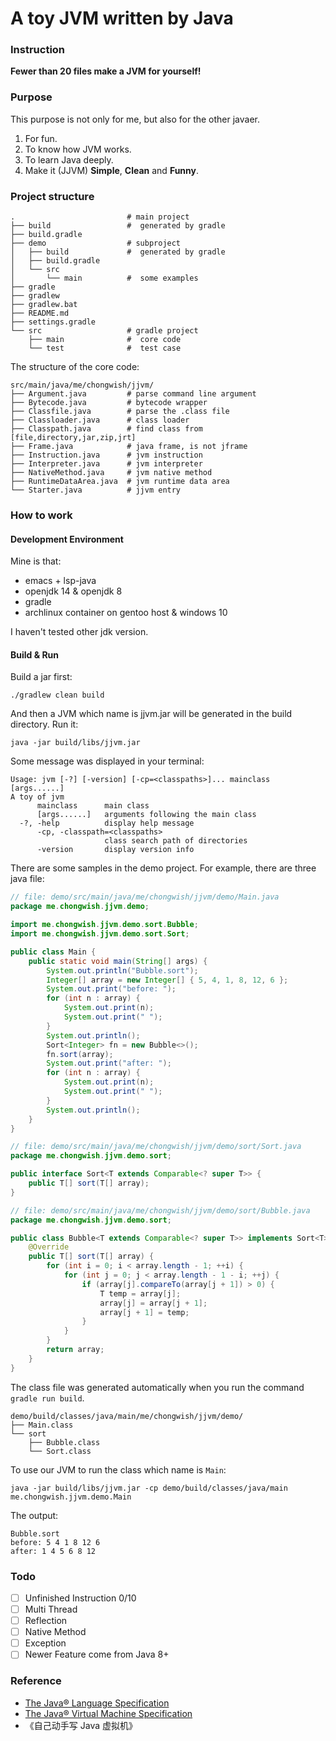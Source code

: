 # A toy JVM written by Java

### Instruction

**Fewer than 20 files make a JVM for yourself!**

### Purpose

This purpose is not only for me, but also for the other javaer.

1. For fun.
2. To know how JVM works.
3. To learn Java deeply.
4. Make it (JJVM) **Simple**, **Clean** and **Funny**.

### Project structure

```
.                         # main project
├── build                 #  generated by gradle
├── build.gradle
├── demo                  # subproject
│   ├── build             #  generated by gradle
│   ├── build.gradle
│   └── src
│       └── main          #  some examples
├── gradle
├── gradlew
├── gradlew.bat
├── README.md
├── settings.gradle
└── src                   # gradle project
    ├── main              #  core code
    └── test              #  test case
```

The structure of the core code:

```
src/main/java/me/chongwish/jjvm/
├── Argument.java         # parse command line argument
├── Bytecode.java         # bytecode wrapper
├── Classfile.java        # parse the .class file
├── Classloader.java      # class loader
├── Classpath.java        # find class from [file,directory,jar,zip,jrt]
├── Frame.java            # java frame, is not jframe
├── Instruction.java      # jvm instruction
├── Interpreter.java      # jvm interpreter
├── NativeMethod.java     # jvm native method
├── RuntimeDataArea.java  # jvm runtime data area
└── Starter.java          # jjvm entry
```

### How to work

#### Development Environment

Mine is that:

- emacs + lsp-java
- openjdk 14 & openjdk 8
- gradle
- archlinux container on gentoo host & windows 10

I haven't tested other jdk version.

#### Build & Run

Build a jar first:

``` shell
./gradlew clean build
```

And then a JVM which name is jjvm.jar will be generated in the build directory. Run it:

``` shell
java -jar build/libs/jjvm.jar
```

Some message was displayed in your terminal:

```shell
Usage: jvm [-?] [-version] [-cp=<classpaths>]... mainclass [args......]
A toy of jvm
      mainclass      main class
      [args......]   arguments following the main class
  -?, -help          display help message
      -cp, -classpath=<classpaths>
                     class search path of directories
      -version       display version info
```

There are some samples in the demo project. For example, there are three java file:

``` java
// file: demo/src/main/java/me/chongwish/jjvm/demo/Main.java
package me.chongwish.jjvm.demo;

import me.chongwish.jjvm.demo.sort.Bubble;
import me.chongwish.jjvm.demo.sort.Sort;

public class Main {
    public static void main(String[] args) {
        System.out.println("Bubble.sort");
        Integer[] array = new Integer[] { 5, 4, 1, 8, 12, 6 };
        System.out.print("before: ");
        for (int n : array) {
            System.out.print(n);
            System.out.print(" ");
        }
        System.out.println();
        Sort<Integer> fn = new Bubble<>();
        fn.sort(array);
        System.out.print("after: ");
        for (int n : array) {
            System.out.print(n);
            System.out.print(" ");
        }
        System.out.println();
    }
}
```

``` java
// file: demo/src/main/java/me/chongwish/jjvm/demo/sort/Sort.java
package me.chongwish.jjvm.demo.sort;

public interface Sort<T extends Comparable<? super T>> {
    public T[] sort(T[] array);
}
```

``` java
// file: demo/src/main/java/me/chongwish/jjvm/demo/sort/Bubble.java
package me.chongwish.jjvm.demo.sort;

public class Bubble<T extends Comparable<? super T>> implements Sort<T> {
    @Override
    public T[] sort(T[] array) {
        for (int i = 0; i < array.length - 1; ++i) {
            for (int j = 0; j < array.length - 1 - i; ++j) {
                if (array[j].compareTo(array[j + 1]) > 0) {
                    T temp = array[j];
                    array[j] = array[j + 1];
                    array[j + 1] = temp;
                }
            }
        }
        return array;
    }
}
```

The class file was generated automatically when you run the command `gradle run build`.

``` shell
demo/build/classes/java/main/me/chongwish/jjvm/demo/
├── Main.class
└── sort
    ├── Bubble.class
    └── Sort.class
```

To use our JVM to run the class which name is `Main`:

``` shell
java -jar build/libs/jjvm.jar -cp demo/build/classes/java/main me.chongwish.jjvm.demo.Main
```

The output:

``` 
Bubble.sort
before: 5 4 1 8 12 6 
after: 1 4 5 6 8 12
```

### Todo

- [ ] Unfinished Instruction  0/10
- [ ] Multi Thread
- [ ] Reflection
- [ ] Native Method
- [ ] Exception
- [ ] Newer Feature come from Java 8+

### **Reference**

- [The Java® Language Specification](https://docs.oracle.com/javase/specs/jls/se14/html/index.html)
- [The Java® Virtual Machine Specification](https://docs.oracle.com/javase/specs/jvms/se14/html/index.html)
- 《自己动手写 Java 虚拟机》